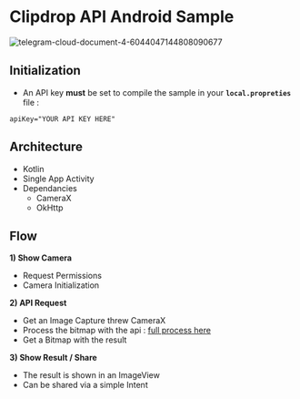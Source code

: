 # Clipdrop API Android Sample

![telegram-cloud-document-4-6044047144808090677](https://user-images.githubusercontent.com/1808854/167869037-84e9fda9-2e05-465e-ab7d-839194e2d8d4.gif)


## Initialization

- An API key **must** be set to compile the sample in your **`local.propreties`** file :
``` 
apiKey="YOUR API KEY HERE"
```

## Architecture

- Kotlin
- Single App Activity 
- Dependancies
  - CameraX 
  - OkHttp 

## Flow

**1) Show Camera**
- Request Permissions 
- Camera Initialization 

**2) API Request**
- Get an Image Capture threw CameraX
- Process the bitmap with the api : [full process here](https://clipdrop.co/apis/docs/remove-background)
- Get a Bitmap with the result

**3) Show Result / Share**
- The result is shown in an ImageView
- Can be shared via a simple Intent
